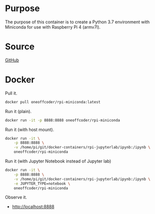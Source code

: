 # Purpose

The purpose of this container is to create a Python 3.7 environment with Miniconda for use with Raspberry Pi 4 (armv7l).

# Source

[GitHub](https://github.com/oneoffcoder/docker-containers/tree/master/rpi-miniconda)

# Docker

Pull it.

```bash
docker pull oneoffcoder/rpi-miniconda:latest
```

Run it (plain).

```bash
docker run -it -p 8888:8888 oneoffcoder/rpi-miniconda
```

Run it (with host mount).

```bash
docker run -it \
    -p 8888:8888 \
    -v /home/pi/git/docker-containers/rpi-jupyterlab/ipynb:/ipynb \
    oneoffcoder/rpi-miniconda
```

Run it (with Jupyter Notebook instead of Jupyter lab)

```bash
docker run -it \
    -p 8888:8888 \
    -v /home/pi/git/docker-containers/rpi-jupyterlab/ipynb:/ipynb \
    -e JUPYTER_TYPE=notebook \
    oneoffcoder/rpi-miniconda
```

Observe it.

* [http://localhost:8888](http://localhost:8888)